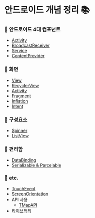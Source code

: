 # 안드로이드 개념 정리 📚

### 📍 안드로이드 4대 컴포넌트
- [Activity](https://github.com/xxunghee/Android-Study/blob/main/액티비티(Activity).md)
- [BroadcastReceiver](https://github.com/xxunghee/Android-Study/blob/main/브로드캐스트%20리시버(Broadcast%20Receiver).md)
- [Service](https://github.com/xxunghee/Android-Study/blob/main/서비스(Service).md)
- [ContentProvider](https://github.com/xxunghee/Android-Study/blob/main/콘텐트%20프로바이더(Content%20Provider).md)

### 📍 화면
- [View](https://github.com/xxunghee/Android-Study/blob/main/뷰(View).md)
- [RecyclerView](https://github.com/xxunghee/Android-Study/blob/main/리사이클러뷰(RecyclerView).md)
- [Activity](https://github.com/xxunghee/Android-Study/blob/main/액티비티(Activity).md)
- [Fragment](https://github.com/xxunghee/Android-Study/blob/main/프래그먼트(Fragment).md)
- [Inflation](https://github.com/xxunghee/Android-Study/blob/main/인플레이션(Inflation).md)
- [Intent](https://github.com/xxunghee/Android-Study/blob/main/인텐트(Intent).md)

### 📍 구성요소
- [Spinner](https://github.com/xxunghee/Android-Study/blob/main/스피너(Spinner).md)
- [ListView](https://github.com/xxunghee/Android-Study/blob/main/리스트뷰(ListView).md)

### 📍 편리함
- [DataBinding](https://github.com/xxunghee/Android-Study/blob/main/데이터바인딩(DataBinding).md)
- [Serializable & Parcelable](https://github.com/xxunghee/Android-Study/blob/main/직렬화.md)

### 📍 etc.
- [TouchEvent](https://github.com/xxunghee/Android-Study/blob/main/터치이벤트(TouchEvent).md)
- [ScreenOrientation](https://github.com/xxunghee/Android-Study/blob/main/화면%20회전(Screen%20Orientation).md)
- API 사용
  - [TMapAPI](https://github.com/xxunghee/Android-Study/tree/main/TmapAPI)
- [라이브러리](https://doc.raonworks.com/?p=1439)
